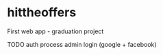 # hittheoffers
First web app - graduation project 


TODO
  auth process
  admin
  login (google + facebook)

